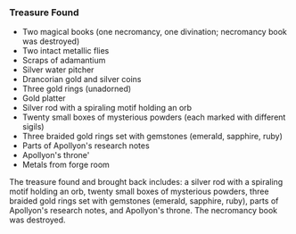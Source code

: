 ### Treasure Found
- Two magical books (one necromancy, one divination; necromancy book was destroyed)
- Two intact metallic flies
- Scraps of adamantium
- Silver water pitcher
- Drancorian gold and silver coins
- Three gold rings (unadorned)
- Gold platter
- Silver rod with a spiraling motif holding an orb
- Twenty small boxes of mysterious powders (each marked with different sigils)
- Three braided gold rings set with gemstones (emerald, sapphire, ruby)
- Parts of Apollyon's research notes
- Apollyon's throne'
- Metals from forge room

The treasure found and brought back includes: a silver rod with a spiraling motif holding an orb, twenty small boxes of mysterious powders, three braided gold rings set with gemstones (emerald, sapphire, ruby), parts of Apollyon's research notes, and Apollyon's throne. The necromancy book was destroyed.
